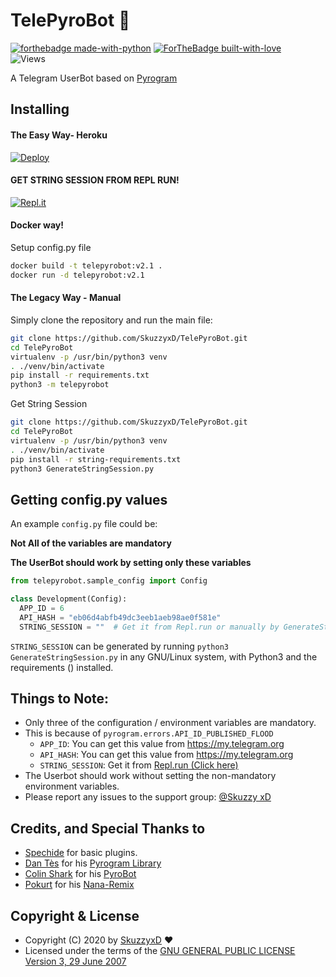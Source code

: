 # TelePyroBot 🤖

[![forthebadge made-with-python](http://ForTheBadge.com/images/badges/made-with-python.svg)](https://www.python.org/)
[![ForTheBadge built-with-love](http://ForTheBadge.com/images/badges/built-with-love.svg)](https://GitHub.com/Skuzzy_xD/)<br>
![Views](https://hits.seeyoufarm.com/api/count/incr/badge.svg?url=https://github.com/SkuzzyxD/TelePyroBot&title=Profile%20Views)

A Telegram UserBot based on [Pyrogram](https://github.com/pyrogram/pyrogram)

## Installing

#### The Easy Way- Heroku
[![Deploy](https://www.herokucdn.com/deploy/button.svg)](https://heroku.com/deploy?template=https://github.com/SkuzzyxD/TelePyroBot)

#### GET STRING SESSION FROM REPL RUN!
[![Repl.it](https://img.shields.io/badge/REPL%20RUN-Run%20Online-blue.svg)](https://telepyrobot.skuzzyxd.repl.run/)

#### Docker way!
Setup config.py file
```sh
docker build -t telepyrobot:v2.1 .
docker run -d telepyrobot:v2.1
```

#### The Legacy Way - Manual
Simply clone the repository and run the main file:
```sh
git clone https://github.com/SkuzzyxD/TelePyroBot.git
cd TelePyroBot
virtualenv -p /usr/bin/python3 venv
. ./venv/bin/activate
pip install -r requirements.txt
python3 -m telepyrobot
```

Get String Session
```sh
git clone https://github.com/SkuzzyxD/TelePyroBot.git
cd TelePyroBot
virtualenv -p /usr/bin/python3 venv
. ./venv/bin/activate
pip install -r string-requirements.txt
python3 GenerateStringSession.py
```

## Getting config.py values

An example `config.py` file could be:

**Not All of the variables are mandatory**

__The UserBot should work by setting only these variables__

```python
from telepyrobot.sample_config import Config

class Development(Config):
  APP_ID = 6
  API_HASH = "eb06d4abfb49dc3eeb1aeb98ae0f581e"
  STRING_SESSION = ""  # Get it from Repl.run or manually by GenerateStringSession.py
```

`STRING_SESSION` can be generated by running `python3 GenerateStringSession.py` in any GNU/Linux system, with Python3 and the requirements () installed.


## Things to Note:
- Only three of the configuration / environment variables are mandatory.
- This is because of `pyrogram.errors.API_ID_PUBLISHED_FLOOD`
    - `APP_ID`:   You can get this value from https://my.telegram.org
    - `API_HASH`:   You can get this value from https://my.telegram.org
    - `STRING_SESSION`: Get it from [Repl.run (Click here)](https://telepyrobot.skuzzyxd.repl.run/)
- The Userbot should work without setting the non-mandatory environment variables.
- Please report any issues to the support group: [@Skuzzy xD](https://t.me/SkuzzersChat)


## Credits, and Special Thanks to

* [Spechide](https://t.me/ThankTelegram) for basic plugins.
* [Dan Tès](https://t.me/haskell) for his [Pyrogram Library](https://github.com/pyrogram/pyrogram)
* [Colin Shark](https://t.me/ColinShark) for his [PyroBot](https://git.colinshark.de/PyroBot/PyroBot)
* [Pokurt](https://github.com/pokurt) for his [Nana-Remix](https://github.com/pokurt/Nana-Remix)

## Copyright & License
* Copyright (C) 2020 by [SkuzzyxD](https://github.com/SkuzzyxD) ❤️️
* Licensed under the terms of the [GNU GENERAL PUBLIC LICENSE Version 3, 29 June 2007](https://github.com/SkuzzyxD/TelePyroBot/blob/master/LICENSE.md)